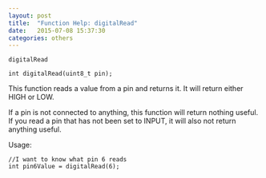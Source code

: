```yaml
---
layout: post
title:  "Function Help: digitalRead"
date:   2015-07-08 15:37:30
categories: others
---
```


	digitalRead

	int digitalRead(uint8_t pin);

This function reads a value from a pin and returns it.
It will return either HIGH or LOW.

If a pin is not connected to anything, this function will return nothing useful.
If you read a pin that has not been set to INPUT, it will also not return anything useful.

Usage:

	//I want to know what pin 6 reads
	int pin6Value = digitalRead(6);


